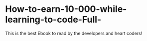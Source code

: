 # How-to-earn-10-000-while-learning-to-code-Full-
This is the best Ebook to read by the developers and heart coders!
